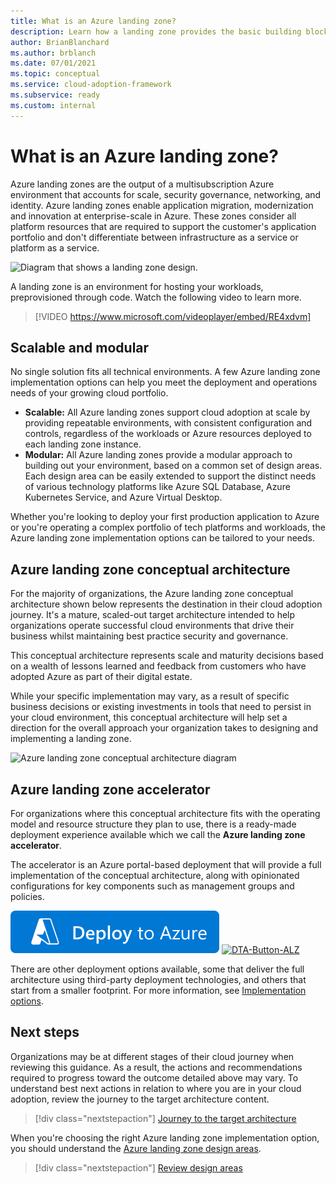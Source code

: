 ```yaml
---
title: What is an Azure landing zone?
description: Learn how a landing zone provides the basic building block of any cloud adoption environment.
author: BrianBlanchard
ms.author: brblanch
ms.date: 07/01/2021
ms.topic: conceptual
ms.service: cloud-adoption-framework
ms.subservice: ready
ms.custom: internal
---
```


<!-- cSpell:ignore multisubscription -->

# What is an Azure landing zone?

Azure landing zones are the output of a multisubscription Azure environment that accounts for scale, security governance, networking, and identity. Azure landing zones enable application migration, modernization and innovation at enterprise-scale in Azure. These zones consider all platform resources that are required to support the customer's application portfolio and don't differentiate between infrastructure as a service or platform as a service.

![Diagram that shows a landing zone design.](../enterprise-scale/media/lz-design.png)

A landing zone is an environment for hosting your workloads, preprovisioned through code. Watch the following video to learn more.

<!-- markdownlint-disable MD034 -->

> [!VIDEO https://www.microsoft.com/videoplayer/embed/RE4xdvm]

<!-- markdownlint-enable MD034 -->

## Scalable and modular

No single solution fits all technical environments. A few Azure landing zone implementation options can help you meet the deployment and operations needs of your growing cloud portfolio.

- **Scalable:** All Azure landing zones support cloud adoption at scale by providing repeatable environments, with consistent configuration and controls, regardless of the workloads or Azure resources deployed to each landing zone instance.
- **Modular:** All Azure landing zones provide a modular approach to building out your environment, based on a common set of design areas. Each design area can be easily extended to support the distinct needs of various technology platforms like Azure SQL Database, Azure Kubernetes Service, and Azure Virtual Desktop.

 Whether you're looking to deploy your first production application to Azure or you're operating a complex portfolio of tech platforms and workloads, the Azure landing zone implementation options can be tailored to your needs.

## Azure landing zone conceptual architecture

For the majority of organizations, the Azure landing zone conceptual architecture shown below represents the destination in their cloud adoption journey. It's a mature, scaled-out target architecture intended to help organizations operate successful cloud environments that drive their business whilst maintaining best practice security and governance.

This conceptual architecture represents scale and maturity decisions based on a wealth of lessons learned and feedback from customers who have adopted Azure as part of their digital estate.

While your specific implementation may vary, as a result of specific business decisions or existing investments in tools that need to persist in your cloud environment, this conceptual architecture will help set a direction for the overall approach your organization takes to designing and implementing a landing zone.

![Azure landing zone conceptual architecture diagram](../enterprise-scale/media/ns-arch-cust-expanded.png)

## Azure landing zone accelerator

For organizations where this conceptual architecture fits with the operating model and resource structure they plan to use, there is a ready-made deployment experience available which we call the **Azure landing zone accelerator**.

The accelerator is an Azure portal-based deployment that will provide a full implementation of the conceptual architecture, along with opinionated configurations for key components such as management groups and policies.

[![`DTA-Button-ALZ`](https://raw.githubusercontent.com/Azure/azure-quickstart-templates/master/1-CONTRIBUTION-GUIDE/images/deploytoazure.svg?sanitize=true)](https://aka.ms/caf/ready/accelerator)
[![`DTA-Button-ALZ`](https://eslzazurechina.z4.web.core.chinacloudapi.cn/deploytoazurechina.svg?sanitize=true)](https://portal.azure.cn/#blade/Microsoft_Azure_CreateUIDef/CustomDeploymentBlade/uri/https%3A%2F%2Feslzazurechina.z4.web.core.chinacloudapi.cn%2FeslzArm.json/uiFormDefinitionUri/https%3A%2F%2Feslzazurechina.z4.web.core.chinacloudapi.cn%2Feslz-portal.json)

There are other deployment options available, some that deliver the full architecture using third-party deployment technologies, and others that start from a smaller footprint. For more information, see [Implementation options](./implementation-options.md).

## Next steps

Organizations may be at different stages of their cloud journey when reviewing this guidance. As a result, the actions and recommendations required to progress toward the outcome detailed above may vary. To understand best next actions in relation to where you are in your cloud adoption, review the journey to the target architecture content.

> [!div class="nextstepaction"]
> [Journey to the target architecture](./landing-zone-journey.md)

When you're choosing the right Azure landing zone implementation option, you should understand the [Azure landing zone design areas](./design-areas.md).

> [!div class="nextstepaction"]
> [Review design areas](./design-areas.md)
